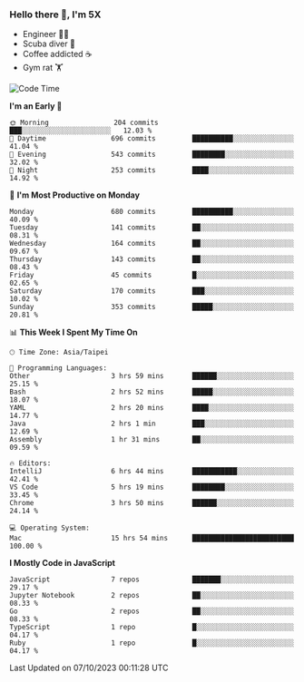 ### Hello there 👋, I'm 5X

* Engineer 👨‍💻
* Scuba diver 🤿
* Coffee addicted ☕️
* Gym rat 🏋️

<!--START_SECTION:waka-->
![Code Time](http://img.shields.io/badge/Code%20Time-575%20hrs%2049%20mins-blue)

**I'm an Early 🐤** 

```text
🌞 Morning                204 commits         ███░░░░░░░░░░░░░░░░░░░░░░   12.03 % 
🌆 Daytime                696 commits         ██████████░░░░░░░░░░░░░░░   41.04 % 
🌃 Evening                543 commits         ████████░░░░░░░░░░░░░░░░░   32.02 % 
🌙 Night                  253 commits         ████░░░░░░░░░░░░░░░░░░░░░   14.92 % 
```
📅 **I'm Most Productive on Monday** 

```text
Monday                   680 commits         ██████████░░░░░░░░░░░░░░░   40.09 % 
Tuesday                  141 commits         ██░░░░░░░░░░░░░░░░░░░░░░░   08.31 % 
Wednesday                164 commits         ██░░░░░░░░░░░░░░░░░░░░░░░   09.67 % 
Thursday                 143 commits         ██░░░░░░░░░░░░░░░░░░░░░░░   08.43 % 
Friday                   45 commits          █░░░░░░░░░░░░░░░░░░░░░░░░   02.65 % 
Saturday                 170 commits         ███░░░░░░░░░░░░░░░░░░░░░░   10.02 % 
Sunday                   353 commits         █████░░░░░░░░░░░░░░░░░░░░   20.81 % 
```


📊 **This Week I Spent My Time On** 

```text
🕑︎ Time Zone: Asia/Taipei

💬 Programming Languages: 
Other                    3 hrs 59 mins       ██████░░░░░░░░░░░░░░░░░░░   25.15 % 
Bash                     2 hrs 52 mins       █████░░░░░░░░░░░░░░░░░░░░   18.07 % 
YAML                     2 hrs 20 mins       ████░░░░░░░░░░░░░░░░░░░░░   14.77 % 
Java                     2 hrs 1 min         ███░░░░░░░░░░░░░░░░░░░░░░   12.69 % 
Assembly                 1 hr 31 mins        ██░░░░░░░░░░░░░░░░░░░░░░░   09.59 % 

🔥 Editors: 
IntelliJ                 6 hrs 44 mins       ███████████░░░░░░░░░░░░░░   42.41 % 
VS Code                  5 hrs 19 mins       ████████░░░░░░░░░░░░░░░░░   33.45 % 
Chrome                   3 hrs 50 mins       ██████░░░░░░░░░░░░░░░░░░░   24.14 % 

💻 Operating System: 
Mac                      15 hrs 54 mins      █████████████████████████   100.00 % 
```

**I Mostly Code in JavaScript** 

```text
JavaScript               7 repos             ███████░░░░░░░░░░░░░░░░░░   29.17 % 
Jupyter Notebook         2 repos             ██░░░░░░░░░░░░░░░░░░░░░░░   08.33 % 
Go                       2 repos             ██░░░░░░░░░░░░░░░░░░░░░░░   08.33 % 
TypeScript               1 repo              █░░░░░░░░░░░░░░░░░░░░░░░░   04.17 % 
Ruby                     1 repo              █░░░░░░░░░░░░░░░░░░░░░░░░   04.17 % 
```




 Last Updated on 07/10/2023 00:11:28 UTC
<!--END_SECTION:waka-->

